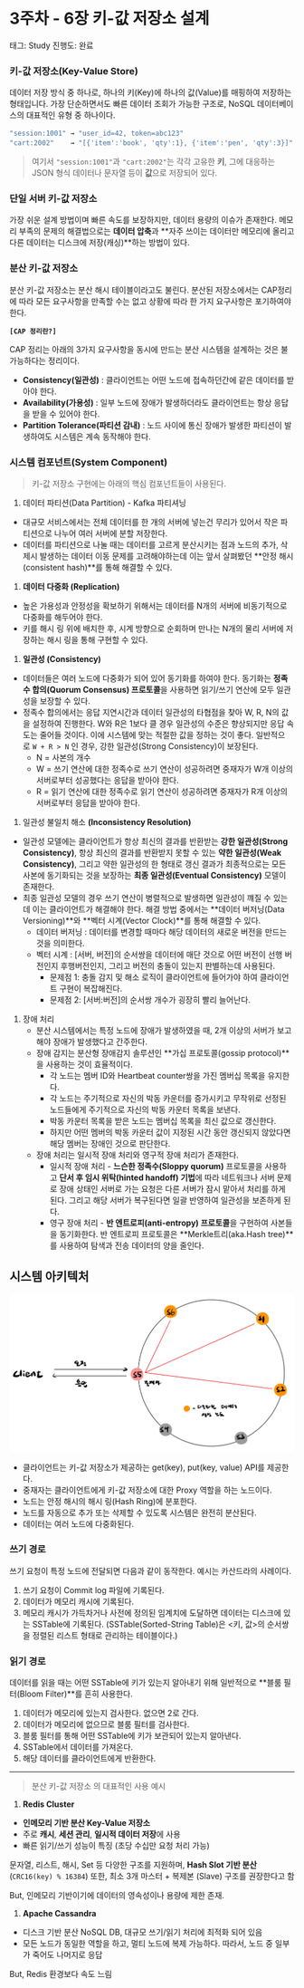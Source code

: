 # 3주차 - 6장 키-값 저장소 설계

태그: Study
진행도: 완료

### 키-값 저장소(Key-Value Store)

데이터 저장 방식 중 하나로, 하나의 키(Key)에 하나의 값(Value)를 매핑하여 저장하는 형태입니다. 가장 단순하면서도 빠른 데이터 조회가 가능한 구조로, NoSQL 데이터베이스의 대표적인 유형 중 하나이다. 

```java
"session:1001" → "user_id=42, token=abc123"
"cart:2002"    → "[{'item':'book', 'qty':1}, {'item':'pen', 'qty':3}]"
```

> 여기서 `"session:1001"`과 `"cart:2002"`는 각각 고유한 **키**, 그에 대응하는 JSON 형식 데이터나 문자열 등이 **값**으로 저장되어 있다.
> 

### 단일 서버 키-값 저장소

가장 쉬운 설계 방법이며 빠른 속도를 보장하지만, 데이터 용량의 이슈가 존재한다. 메모리 부족의 문제의 해결법으로는 **데이터 압축**과 **자주 쓰이는 데이터만 메모리에 올리고 다른 데이터는 디스크에 저장(캐싱)**하는 방법이 있다.

### 분산 키-값 저장소

분산 키-값 저장소는 분산 해시 테이블이라고도 불린다. 분산된 저장소에서는 CAP정리에 따라 모든 요구사항을 만족할 수는 없고 상황에 따라 한 가지 요구사항은 포기하여야 한다.

**`[CAP 정리란?]`**

CAP 정리는 아래의 3가지 요구사항을 동시에 만드는 분산 시스템을 설계하는 것은 불가능하다는 정리이다.

- **Consistency(일관성)** : 클라이언트는 어떤 노드에 접속하던간에 같은 데이터를 받아야 한다.
- **Availability(가용성)** : 일부 노드에 장애가 발생하더라도 클라이언트는 항상 응답을 받을 수 있어야 한다.
- **Partition Tolerance(파티션 감내)** : 노드 사이에 통신 장애가 발생한 파티션이 발생하여도 시스템은 계속 동작해야 한다.

### 시스템 컴포넌트(System Component)

> 키-값 저장소 구현에는 아래의 핵심 컴포넌트들이 사용된다.
> 

1. 데이터 파티션(Data Partition) - Kafka 파티셔닝 
- 대규모 서비스에서는 전체 데이터를 한 개의 서버에 넣는건 무리가 있어서 작은 파티션으로 나누어 여러 서버에 분할 저장한다.
- 데이터를 파티션으로 나눌 때는 데이터를 고르게 분산시키는 점과 노드의 추가, 삭제시 발생하는 데이터 이동 문제를 고려해야하는데 이는 앞서 살펴봤던 **안정 해시(consistent hash)**를 통해 해결할 수 있다.

1. **데이터 다중화 (Replication)**
- 높은 가용성과 안정성을 확보하기 위해서는 데이터를 N개의 서버에 비동기적으로 다중화를 해두어야 한다.
- 키를 해시 링 위에 배치한 후, 시계 방향으로 순회하며 만나는 N개의 물리 서버에 저장하는 해시 링을 통해 구현할 수 있다.

1. **일관성 (Consistency)**
- 데이터들은 여러 노드에 다중화가 되어 있어 동기화를 하여야 한다. 동기화는 **정족수 합의(Quorum Consensus) 프로토콜**을 사용하면 읽기/쓰기 연산에 모두 일관성을 보장할 수 있다.
- 정족수 합의에서는 응답 지연시간과 데이터 일관성의 타협점을 찾아 W, R, N의 값을 설정하여 진행한다.
W와 R은 1보다 클 경우 일관성의 수준은 향상되지만 응답 속도는 줄어들 것이다. 이에 시스템에 맞는 적절한 값을 정하는 것이 좋다. 일반적으로 `W + R > N` 인 경우, 강한 일관성(Strong Consistency)이 보장된다.
    - N = 사본의 개수
    - W = 쓰기 연산에 대한 정족수로 쓰기 연산이 성공하려면 중재자가 W개 이상의 서버로부터 성공했다는 응답을 받아야 한다.
    - R = 읽기 연산에 대한 정족수로 읽기 연산이 성공하려면 중재자가 R개 이상의 서버로부터 응답을 받아야 한다.

1. 일관성 불일치 해소 **(Inconsistency Resolution)**
- 일관성 모델에는 클라이언트가 항상 최신의 결과를 반환받는 **강한 일관성(Strong Consistency)**, 항상 최신의 결과를 반환받지 못할 수 있는 **약한 일관성(Weak Consistency)**, 
그리고 약한 일관성의 한 형태로 갱신 결과가 최종적으로는 모든 사본에 동기화되는 것을 보장하는 **최종 일관성(Eventual Consistency)** 모델이 존재한다.
- 최종 일관성 모델의 경우 쓰기 연산이 병렬적으로 발생하면 일관성이 꺠질 수 있는데 이는 클라이언트가 해결해야 한다. 해결 방법 중에서는 **데이터 버저닝(Data Versioning)**와 **벡터 시계(Vector Clock)**를 통해 해결할 수 있다.
    - 데이터 버저닝 : 데이터를 변경할 때마다 해당 데이터의 새로운 버전을 만드는 것을 의미한다.
    - 벡터 시계 : [서버, 버전]의 순서쌍을 데이터에 매단 것으로 어떤 버전이 선행 버전인지 후행버전인지, 그리고 버전의 충돌이 있는지 판별하는데 사용된다.
        - 문제점 1: 충돌 감지 및 해소 로직이 클라이언트에 들어가야 하여 클라이언트 구현이 복잡해진다.
        - 문제점 2: [서버:버전]의 순서쌍 개수가 굉장히 빨리 늘어난다.

1. 장애 처리 
    - 분산 시스템에서는 특정 노드에 장애가 발생하였을 때, 2개 이상의 서버가 보고해야 장애가 발생했다고 간주한다.
    - 장애 감지는 분산형 장애감지 솔루션인 **가십 프로토콜(gossip protocol)**을 사용하는 것이 효율적이다.
        - 각 노드는 멤버 ID와 Heartbeat counter쌍을 가진 멤버십 목록을 유지한다.
        - 각 노드는 주기적으로 자신의 박동 카운터를 증가시키고 무작위로 선정된 노드들에게 주기적으로 자신의 박동 카운터 목록을 보낸다.
        - 박동 카운터 목록을 받은 노드는 멤버십 목록을 최신 값으로 갱신한다.
        - 하지만 어떤 멤버의 박동 카운터 값이 지정된 시간 동안 갱신되지 않았다면 해당 멤버는 장애인 것으로 판단한다.
    - 장애 처리는 일시적 장애 처리와 영구적 장애 처리가 존재한다.
        - 일시적 장애 처리 - **느슨한 정족수(Sloppy quorum)** 프로토콜을 사용하고 **단서 후 임시 위탁(hinted handoff) 기법**에 따라 네트워크나 서버 문제로 장애 상태인 서버로 가는 요청은 다른 서버가 잠시 맡아서 처리를 하게 된다. 그리고 해당 서버가 복구된다면 일괄 반영하여 일관성을 보존하게 된다.
        - 영구 장애 처리 - **반 엔트로피(anti-entropy) 프로토콜**을 구현하여 사본들을 동기화한다. 반 엔트로피 프로토콜은 **Merkle트리(aka.Hash tree)**를 사용하여 탐색과 전송 데이터의 양을 줄인다.
    

## 시스템 아키텍처

![image.png](image.png)

- 클라이언트는 키-값 저장소가 제공하는 get(key), put(key, value) API를 제공한다.
- 중재자는 클라이언트에게 키-값 저장소에 대한 Proxy 역할을 하는 노드이다.
- 노드는 안정 해시의 해시 링(Hash Ring)에 분포한다.
- 노드를 자동으로 추가 또는 삭제할 수 있도록 시스템은 완전히 분산된다.
- 데이터는 여러 노드에 다중화된다.

### 쓰기 경로

쓰기 요청이 특정 노드에 전달되면 다음과 같이 동작한다. 예시는 카산드라의 사례이다.

1. 쓰기 요청이 Commit log 파일에 기록된다.
2. 데이터가 메모리 캐시에 기록된다.
3. 메모리 캐시가 가득차거나 사전에 정의된 임계치에 도달하면 데이터는 디스크에 있는 SSTable에 기록된다. (SSTable(Sorted-String Table)은 <키, 값>의 순서쌍을 정렬된 리스트 형태로 관리하는 테이블이다.)

### 읽기 경로

데이터를 읽을 때는 어떤 SSTable에 키가 있는지 알아내기 위해 일반적으로 **블룸 필터(Bloom Filter)**를 흔히 사용한다.

1. 데이터가 메모리에 있는지 검사한다. 없으면 2로 간다.
2. 데이터가 메모리에 없으므로 블룸 필터를 검사한다.
3. 블룸 필터를 통해 어떤 SSTable에 키가 보관되어 있는지 알아낸다.
4. SSTable에서 데이터를 가져온다.
5. 해당 데이터를 클라이언트에게 반환한다.

---

> 분산 키-값 저장소 의 대표적인 사용 예시
> 

1. **Redis Cluster** 
- **인메모리 기반 분산 Key-Value 저장소**
- 주로 **캐시**, **세션 관리**, **일시적 데이터 저장**에 사용
- 빠른 읽기/쓰기 성능이 특징 (초당 수십만 요청 처리 가능)

문자열, 리스트, 해시, Set 등 다양한 구조를 지원하며, **Hash Slot 기반 분산** (`CRC16(key) % 16384`) 
또한, 최소 3개 마스터 + 복제본 (Slave) 구조를 권장한다고 함

But, 인메모리 기반이기에 데이터의 영속성이나 용량에 제한 존재.

1. **Apache Cassandra**
- 디스크 기반 분산 NoSQL DB, 대규모 쓰기/읽기 처리에 최적화 되어 있음
- 모든 노드가 동일한 역할을 하고, 멀티 노드에 복제 가능하다. 따라서, 노드 중 일부가 죽어도 나머지로 응답

But, Redis 환경보다 속도 느림